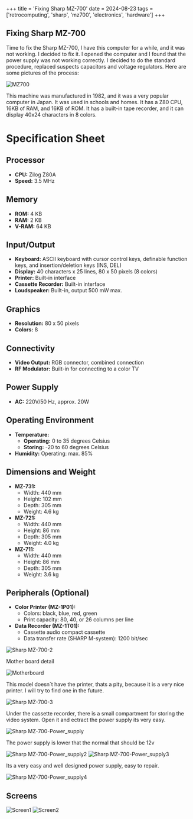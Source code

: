 +++
title = 'Fixing Sharp MZ-700'
date = 2024-08-23
tags = ['retrocomputing', 'sharp', 'mz700', 'electronics', 'hardware']
+++

## Fixing Sharp MZ-700

Time to fix the Sharp MZ-700, I have this computer for a while, and it was not working. I decided to fix it. I opened the computer and I found that the power supply was not working correctly. I decided to do the standard procedure, replaced suspects capacitors and voltage regulators. Here are some pictures of the process:

![MZ700](https://imgur.com/zv4n4jm.jpg)

This machine was manufactured in 1982, and it was a very popular computer in Japan. It was used in schools and homes. It has a Z80 CPU, 16KB of RAM, and 16KB of ROM. It has a built-in tape recorder, and it can display 40x24 characters in 8 colors. 

# Specification Sheet

## Processor
- **CPU:** Zilog Z80A
- **Speed:** 3.5 MHz

## Memory
- **ROM:** 4 KB
- **RAM:** 2 KB
- **V-RAM:** 64 KB

## Input/Output
- **Keyboard:** ASCII keyboard with cursor control keys, definable function keys, and insertion/deletion keys (INS, DEL)
- **Display:** 40 characters x 25 lines, 80 x 50 pixels (8 colors)
- **Printer:** Built-in interface
- **Cassette Recorder:** Built-in interface
- **Loudspeaker:** Built-in, output 500 mW max.

## Graphics
- **Resolution:** 80 x 50 pixels
- **Colors:** 8

## Connectivity
- **Video Output:** RGB connector, combined connection
- **RF Modulator:** Built-in for connecting to a color TV

## Power Supply
- **AC:** 220V/50 Hz, approx. 20W

## Operating Environment
- **Temperature:**
  - **Operating:** 0 to 35 degrees Celsius
  - **Storing:** -20 to 60 degrees Celsius
- **Humidity:** Operating: max. 85%

## Dimensions and Weight
- **MZ-731:** 
  - Width: 440 mm 
  - Height: 102 mm 
  - Depth: 305 mm 
  - Weight: 4.6 kg
- **MZ-721:** 
  - Width: 440 mm 
  - Height: 86 mm 
  - Depth: 305 mm 
  - Weight: 4.0 kg
- **MZ-711:** 
  - Width: 440 mm 
  - Height: 86 mm 
  - Depth: 305 mm 
  - Weight: 3.6 kg

## Peripherals (Optional)
- **Color Printer (MZ-1P01):**
  - Colors: black, blue, red, green
  - Print capacity: 80, 40, or 26 columns per line
- **Data Recorder (MZ-1T01):**
  - Cassette audio compact cassette
  - Data transfer rate (SHARP M-system): 1200 bit/sec

![Sharp MZ-700-2](https://imgur.com/JQ8uo1k.jpg)

Mother board detail

![Motherboard](https://imgur.com/Lu7vo1v.jpg)

This model doesn´t have the printer, thats a pity, because it is a very nice printer. I will try to find one in the future.

![Sharp MZ-700-3](https://imgur.com/pfF4GuE.jpg)

Under the cassette recorder, there is a small compartment for storing the video system.
Open it and ectract the power supply its very easy.

![Sharp MZ-700-Power_supply](https://imgur.com/8QGujqt.jpg)

The power supply is lower that the normal that should be 12v

![Sharp MZ-700-Power_supply2](https://imgur.com/HC1JCkj.jpg)
![Sharp MZ-700-Power_supply3](https://imgur.com/LYBbk2o.jpg)

Its a very easy and well designed power supply, easy to repair.

![Sharp MZ-700-Power_supply4](https://imgur.com/VmiYbAQ.jpg)

## Screens

![Screen1](https://imgur.com/pI1J6MF.jpg)
![Screen2](https://imgur.com/11tePpa.jpg)


